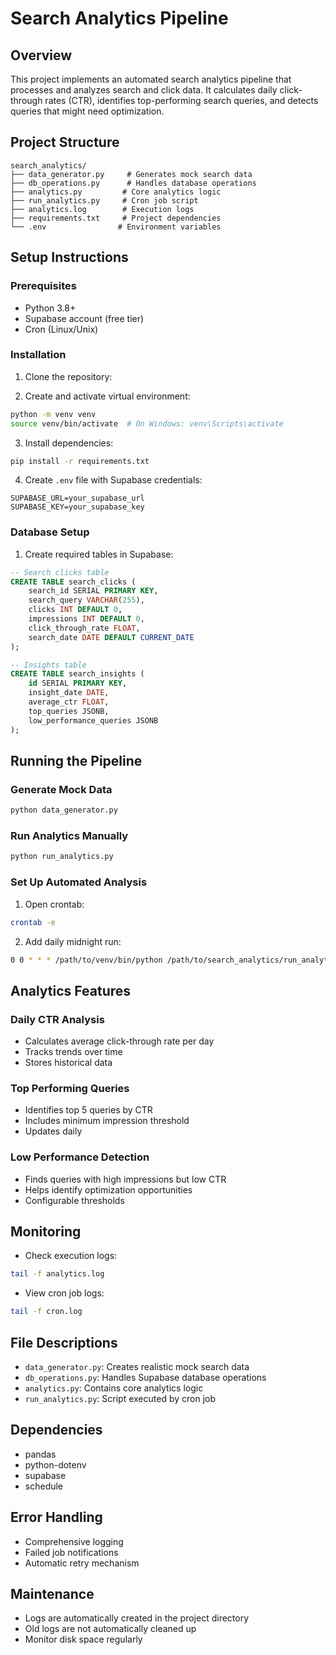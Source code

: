 # Search Analytics Pipeline

## Overview
This project implements an automated search analytics pipeline that processes and analyzes search and click data. It calculates daily click-through rates (CTR), identifies top-performing search queries, and detects queries that might need optimization.

## Project Structure
```
search_analytics/
├── data_generator.py     # Generates mock search data
├── db_operations.py      # Handles database operations
├── analytics.py         # Core analytics logic
├── run_analytics.py     # Cron job script
├── analytics.log        # Execution logs
├── requirements.txt     # Project dependencies
└── .env                # Environment variables
```

## Setup Instructions

### Prerequisites
- Python 3.8+
- Supabase account (free tier)
- Cron (Linux/Unix)

### Installation
1. Clone the repository:

2. Create and activate virtual environment:
```bash
python -m venv venv
source venv/bin/activate  # On Windows: venv\Scripts\activate
```

3. Install dependencies:
```bash
pip install -r requirements.txt
```

4. Create `.env` file with Supabase credentials:
```
SUPABASE_URL=your_supabase_url
SUPABASE_KEY=your_supabase_key
```

### Database Setup
1. Create required tables in Supabase:
```sql
-- Search clicks table
CREATE TABLE search_clicks (
    search_id SERIAL PRIMARY KEY,
    search_query VARCHAR(255),
    clicks INT DEFAULT 0,
    impressions INT DEFAULT 0,
    click_through_rate FLOAT,
    search_date DATE DEFAULT CURRENT_DATE
);

-- Insights table
CREATE TABLE search_insights (
    id SERIAL PRIMARY KEY,
    insight_date DATE,
    average_ctr FLOAT,
    top_queries JSONB,
    low_performance_queries JSONB
);
```

## Running the Pipeline

### Generate Mock Data
```bash
python data_generator.py
```

### Run Analytics Manually
```bash
python run_analytics.py
```

### Set Up Automated Analysis
1. Open crontab:
```bash
crontab -e
```

2. Add daily midnight run:
```bash
0 0 * * * /path/to/venv/bin/python /path/to/search_analytics/run_analytics.py >> /path/to/search_analytics/cron.log 2>&1
```

## Analytics Features

### Daily CTR Analysis
- Calculates average click-through rate per day
- Tracks trends over time
- Stores historical data

### Top Performing Queries
- Identifies top 5 queries by CTR
- Includes minimum impression threshold
- Updates daily

### Low Performance Detection
- Finds queries with high impressions but low CTR
- Helps identify optimization opportunities
- Configurable thresholds

## Monitoring
- Check execution logs:
```bash
tail -f analytics.log
```

- View cron job logs:
```bash
tail -f cron.log
```

## File Descriptions
- `data_generator.py`: Creates realistic mock search data
- `db_operations.py`: Handles Supabase database operations
- `analytics.py`: Contains core analytics logic
- `run_analytics.py`: Script executed by cron job

## Dependencies
- pandas
- python-dotenv
- supabase
- schedule

## Error Handling
- Comprehensive logging
- Failed job notifications
- Automatic retry mechanism

## Maintenance
- Logs are automatically created in the project directory
- Old logs are not automatically cleaned up
- Monitor disk space regularly
